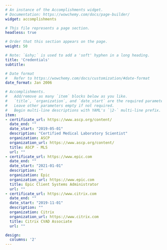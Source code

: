 ```yaml
---
# An instance of the Accomplishments widget.
# Documentation: https://wowchemy.com/docs/page-builder/
widget: accomplishments

# This file represents a page section.
headless: true

# Order that this section appears on the page.
weight: 50

# Note: `&shy;` is used to add a 'soft' hyphen in a long heading.
title: 'Credentials'
subtitle:

# Date format
#   Refer to https://wowchemy.com/docs/customization/#date-format
date_format: Jan 2006

# Accomplishments.
#   Add/remove as many `item` blocks below as you like.
#   `title`, `organization`, and `date_start` are the required parameters.
#   Leave other parameters empty if not required.
#   Begin multi-line descriptions with YAML's `|2-` multi-line prefix.
item:
- certificate_url: https://www.ascp.org/content/
  date_end: ""
  date_start: "2019-05-01"
  description: "Certified Medical Laboratory Scientist"
  organization: ASCP
  organization_url: https://www.ascp.org/content/
  title: ASCP - MLS
  url: ""
- certificate_url: https://www.epic.com
  date_end: ""
  date_start: "2021-01-01"
  description: ""
  organization: Epic
  organization_url: https://www.epic.com
  title: Epic Client Systems Administrator
  url: ""
- certificate_url: https://www.citrix.com
  date_end: ""
  date_start: "2019-11-01"
  description: ""
  organization: Citrix
  organization_url: https://www.citrix.com
  title: Citrix CVAD Associate
  url: ""

design:
  columns: '2' 
---
```

